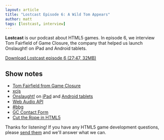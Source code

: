```yaml
---
layout: article
title: "Lostcast Episode 6: A Wild Tom Appears"
author: matt
tags: [lostcast, interview]
---
```

**Lostcast** is our podcast about HTML5 games.
In episode 6, we interview Tom Fairfield of Game Closure, the company that helped us launch Onslaught! on iPad and Android tablets.

<a class="download-podcast" href="http://media.lostdecadegames.com/lostcast/lostcast_episode_6_a_wild_tom_appears.mp3">
	Download Lostcast episode 6 (27:47, 32MB)
</a>

## Show notes

* [Tom Fairfield from Game Closure][1]
* [xcjs][2]
* [Onslaught!][3] on [iPad][4] and [Android tablets][5]
* [Web Audio API][6]
* [#bbg][7]
* [GC Contact Form][8]
* [Cut the Rope in HTML5][9]

Thanks for listening! If you have any HTML5 game development questions, please [send them](mailto:hello@lostdecadegames.com) and we'll answer what we can.

[1]: http://www.crunchbase.com/person/tom-fairfield
[2]: http://www.getxc.org/
[3]: http://www.lostdecadegames.com/onslaught_arena/
[4]: http://itunes.apple.com/us/app/onslaught!/id441426241?mt=8
[5]: /onslaught/
[6]: https://dvcs.w3.org/hg/audio/raw-file/tip/webaudio/specification.html
[7]: http://hashbbg.com/
[8]: http://gameclosure.com/contact/
[9]: http://www.cuttherope.ie/
